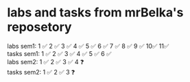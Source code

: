 # labs and tasks from mrBelka's reposetory 
labs sem1: 1 ✅ 2 ✅ 3 ✅ 4 ✅ 5 ✅ 6 ✅ 7 ✅ 8 ✅ 9 ✅ 10✅ 11✅ <br>
tasks sem1: 1 ✅ 2 ✅ 3 ✅ 4 ✅ 5 ✅ 6 ✅ <br>
labs sem2: 1 ✅ 2 ✅ 3 ✅ 4 ❓<br>
tasks sem2: 1 ✅ 2 ✅ 3 ❓
